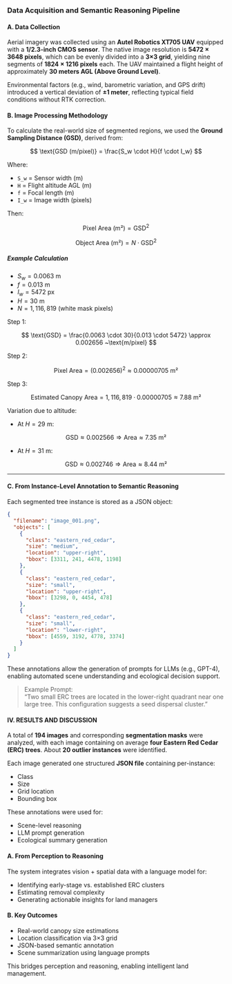 ### Data Acquisition and Semantic Reasoning Pipeline

#### A. Data Collection
Aerial imagery was collected using an **Autel Robotics XT705 UAV** equipped with a **1/2.3-inch CMOS sensor**. The native image resolution is **5472 × 3648 pixels**, which can be evenly divided into a **3×3 grid**, yielding nine segments of **1824 × 1216 pixels** each. The UAV maintained a flight height of approximately **30 meters AGL (Above Ground Level)**. 

Environmental factors (e.g., wind, barometric variation, and GPS drift) introduced a vertical deviation of **±1 meter**, reflecting typical field conditions without RTK correction.

#### B. Image Processing Methodology
To calculate the real-world size of segmented regions, we used the **Ground Sampling Distance (GSD)**, derived from:

$$
\text{GSD (m/pixel)} = \frac{S_w \cdot H}{f \cdot I_w}
$$

Where:
- `S_w` = Sensor width (m)
- `H` = Flight altitude AGL (m)
- `f` = Focal length (m)
- `I_w` = Image width (pixels)

Then:

$$
\text{Pixel Area (m²)} = \text{GSD}^2
$$

$$
\text{Object Area (m²)} = N \cdot \text{GSD}^2
$$

##### Example Calculation
- $S_w = 0.0063$ m  
- $f = 0.013$ m  
- $I_w = 5472$ px  
- $H = 30$ m  
- $N = 1,116,819$ (white mask pixels)

Step 1:

$$
\text{GSD} = \frac{0.0063 \cdot 30}{0.013 \cdot 5472} \approx 0.002656 ~\text{m/pixel}
$$

Step 2:

$$
\text{Pixel Area} = (0.002656)^2 \approx 0.00000705 ~\text{m²}
$$

Step 3:

$$
\text{Estimated Canopy Area} = 1,116,819 \cdot 0.00000705 \approx 7.88 ~\text{m²}
$$

Variation due to altitude:
- At $H = 29$ m:

$$
\text{GSD} \approx 0.002566 \Rightarrow \text{Area} \approx 7.35 ~\text{m²}
$$

- At $H = 31$ m:

$$
\text{GSD} \approx 0.002746 \Rightarrow \text{Area} \approx 8.44 ~\text{m²}
$$

---

#### C. From Instance-Level Annotation to Semantic Reasoning
Each segmented tree instance is stored as a JSON object:

```json
{
  "filename": "image_001.png",
  "objects": [
    {
      "class": "eastern_red_cedar",
      "size": "medium",
      "location": "upper-right",
      "bbox": [3311, 241, 4478, 1198]
    },
    {
      "class": "eastern_red_cedar",
      "size": "small",
      "location": "upper-right",
      "bbox": [3298, 0, 4454, 478]
    },
    {
      "class": "eastern_red_cedar",
      "size": "small",
      "location": "lower-right",
      "bbox": [4559, 3192, 4778, 3374]
    }
  ]
}
```

These annotations allow the generation of prompts for LLMs (e.g., GPT-4), enabling automated scene understanding and ecological decision support.

> Example Prompt:  
> “Two small ERC trees are located in the lower-right quadrant near one large tree. This configuration suggests a seed dispersal cluster.”



#### IV. RESULTS AND DISCUSSION

A total of **194 images** and corresponding **segmentation masks** were analyzed, with each image containing on average **four Eastern Red Cedar (ERC) trees**. About **20 outlier instances** were identified.

Each image generated one structured **JSON file** containing per-instance:
- Class
- Size
- Grid location
- Bounding box

These annotations were used for:
- Scene-level reasoning
- LLM prompt generation
- Ecological summary generation



#### A. From Perception to Reasoning
The system integrates vision + spatial data with a language model for:
- Identifying early-stage vs. established ERC clusters
- Estimating removal complexity
- Generating actionable insights for land managers

#### B. Key Outcomes
- Real-world canopy size estimations
- Location classification via 3×3 grid
- JSON-based semantic annotation
- Scene summarization using language prompts

This bridges perception and reasoning, enabling intelligent land management.
